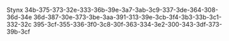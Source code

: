 Stynx
34b-375-373-32e-333-36b-39e-3a7-3ab-3c9-337-3de-364-308-36d-34e
36d-387-30e-373-3be-3aa-391-313-39e-3cb-3f4-3b3-33b-3c1-332-32c
395-3cf-355-336-3f0-3c8-30f-363-334-3e2-300-343-3df-373-39b-3cf

